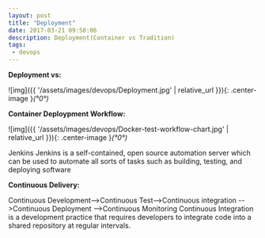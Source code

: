 ```yaml
---
layout: post
title: "Deployment"
date: 2017-03-21 09:50:06
description: Deployment(Container vs Tradition)
tags: 
 - devops
---
```


**Deployment vs:**

![img]({{ '/assets/images/devops/Deployment.jpg' | relative_url }}){: .center-image }*(°0°)*

**Container Deploypment Workflow:**

![img]({{ '/assets/images/devops/Docker-test-workflow-chart.jpg' | relative_url }}){: .center-image }*(°0°)*

Jenkins
Jenkins is a self-contained, open source automation server which can be used to automate all sorts of tasks such as building, testing, and deploying software

**Continuous Delivery:**

Continuous Development-->Continuous Test-->Continuous integration -->Continuous Deployment -->Continuous Monitoring
Continuous Integration is a development practice that requires developers to integrate code into a shared repository at regular intervals.
